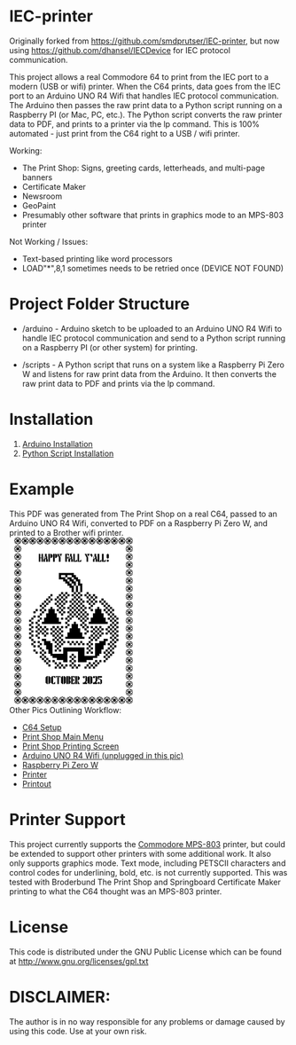 # IEC-printer

Originally forked from https://github.com/smdprutser/IEC-printer, but now using https://github.com/dhansel/IECDevice for IEC protocol communication.

This project allows a real Commodore 64 to print from the IEC port to a modern (USB or wifi) printer. When the C64 prints, data goes from the IEC port to an Arduino UNO R4 Wifi that handles IEC protocol communication. The Arduino then passes the raw print data to a Python script running on a Raspberry PI (or Mac, PC, etc.). The Python script converts the raw printer data to PDF, and prints to a printer via the lp command. This is 100% automated - just print from the C64 right to a USB / wifi printer.

Working:
 * The Print Shop: Signs, greeting cards, letterheads, and multi-page banners
 * Certificate Maker
 * Newsroom
 * GeoPaint
 * Presumably other software that prints in graphics mode to an MPS-803 printer

Not Working / Issues:
 * Text-based printing like word processors
 * LOAD"*",8,1 sometimes needs to be retried once (DEVICE NOT FOUND)

# Project Folder Structure
 * /arduino - Arduino sketch to be uploaded to an Arduino UNO R4 Wifi to handle IEC protocol communication and send to a Python script running on a Raspberry PI (or other system) for printing.

* /scripts - A Python script that runs on a system like a Raspberry Pi Zero W and listens for raw print data from the Arduino. It then converts the raw print data to PDF and prints via the lp command.

# Installation
1. [Arduino Installation](./arduino/README.md)
2. [Python Script Installation](./scripts/README.md)

# Example
 This PDF was generated from The Print Shop on a real C64, passed to an Arduino UNO R4 Wifi, converted to PDF on a Raspberry Pi Zero W, and printed to a Brother wifi printer.\
 [![Example](examples/1760386301.316215.png)](examples/1760386301.316215.pdf)\
 Other Pics Outlining Workflow:
 * [C64 Setup](examples/1setup.jpeg)
 * [Print Shop Main Menu](examples/2ps_menu.jpeg)
 * [Print Shop Printing Screen](examples/3ps_printing.jpeg)
 * [Arduino UNO R4 Wifi (unplugged in this pic)](examples/4arduino.jpeg)
 * [Raspberry Pi Zero W](examples/5raspberrypi.jpeg)
 * [Printer](examples/6printer.jpeg)
 * [Printout](examples/7printout.jpeg)




# Printer Support
This project currently supports the [Commodore MPS-803](https://www.historybit.it/wp-content/uploads/2020/06/Manual_MPS-803.pdf) printer, but could be extended to support other printers with some additional work. It also only supports graphics mode. Text mode, including PETSCII characters and control codes for underlining, bold, etc. is not currently supported. This was tested with Broderbund The Print Shop and Springboard Certificate Maker printing to what the C64 thought was an MPS-803 printer.

# License
This code is distributed under the GNU Public License which can be found at http://www.gnu.org/licenses/gpl.txt

# DISCLAIMER:
The author is in no way responsible for any problems or damage caused by using this code. Use at your own risk.